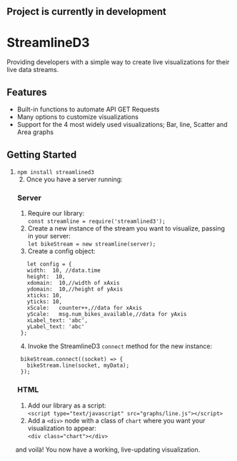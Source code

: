## <b>Project is currently in development</b>

# StreamlineD3
Providing developers with a simple way to create live visualizations for their live data streams.



## Features
  * Built-in functions to automate API GET Requests
  * Many options to customize visualizations
  * Support for the 4 most widely used visualizations; Bar, line, Scatter and Area graphs
  
 
## Getting Started

  1. ```npm install streamlined3``` <br/>
  2. Once you have a server running: <br/>
  
     ### Server
     
     1. Require our library:<br/>
     ```const streamline = require('streamlined3');```<br/>
     2. Create a new instance of the stream you want to visualize, passing in your server:<br/>
     ```let bikeStream = new streamline(server);```<br/>
     3. Create a config object:<br/>
     
     ```
        let config = {
        width:  10, //data.time
        height:  10,
        xdomain:  10,//width of xAxis
        ydomain:  10,//height of yAxis
        xticks: 10,
        yticks: 10,
        xScale:   counter++,//data for xAxis
        yScale:   msg.num_bikes_available,//data for yAxis
        xLabel_text: 'abc',
        yLabel_text: 'abc'
      };
      ```
      
      4. Invoke the StreamlineD3 ```connect``` method for the new instance:<br/>
      
      ```
       bikeStream.connect((socket) => {
         bikeStream.line(socket, myData);
       });
       ```

      ### HTML
      
      1. Add our library as a script: <br/>
      ```<script type="text/javascript" src="graphs/line.js"></script>```
      2. Add a ```<div>``` node with a class of ```chart``` where you want your visualization to appear:<br/>
      ```<div class="chart"></div>```
      
      and voilà! You now have a working, live-updating visualization.
